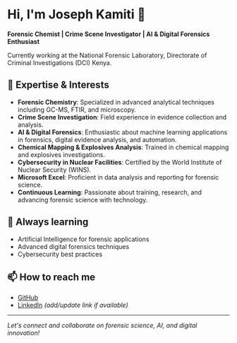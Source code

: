 # Hi, I'm Joseph Kamiti 👋

**Forensic Chemist | Crime Scene Investigator | AI & Digital Forensics Enthusiast**

Currently working at the National Forensic Laboratory, Directorate of Criminal Investigations (DCI) Kenya.

## 🚀 Expertise & Interests
- **Forensic Chemistry**: Specialized in advanced analytical techniques including GC-MS, FTIR, and microscopy.
- **Crime Scene Investigation**: Field experience in evidence collection and analysis.
- **AI & Digital Forensics**: Enthusiastic about machine learning applications in forensics, digital evidence analysis, and automation.
- **Chemical Mapping & Explosives Analysis**: Trained in chemical mapping and explosives investigations.
- **Cybersecurity in Nuclear Facilities**: Certified by the World Institute of Nuclear Security (WINS).
- **Microsoft Excel**: Proficient in data analysis and reporting for forensic science.
- **Continuous Learning**: Passionate about training, research, and advancing forensic science with technology.

## 🌱 Always learning
- Artificial Intelligence for forensic applications
- Advanced digital forensics techniques
- Cybersecurity best practices

## 📫 How to reach me
- [GitHub](https://github.com/josephkamiti)
- [LinkedIn](https://www.linkedin.com/in/josephkamiti/) *(add/update link if available)*

---

*Let's connect and collaborate on forensic science, AI, and digital innovation!*
